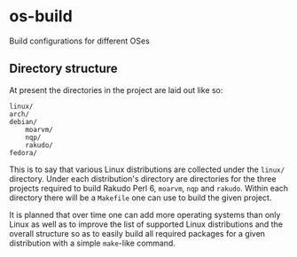# os-build

Build configurations for different OSes

## Directory structure

At present the directories in the project are laid out like so:

    linux/
	arch/
	debian/
	    moarvm/
	    nqp/
	    rakudo/
	fedora/

This is to say that various Linux distributions are collected under the
`linux/` directory.  Under each distribution's directory are directories for
the three projects required to build Rakudo Perl 6, `moarvm`, `nqp` and
`rakudo`.  Within each directory there will be a `Makefile` one can use to
build the given project.

It is planned that over time one can add more operating systems than only
Linux as well as to improve the list of supported Linux distributions and
the overall structure so as to easily build all required packages for a
given distribution with a simple `make`-like command.
